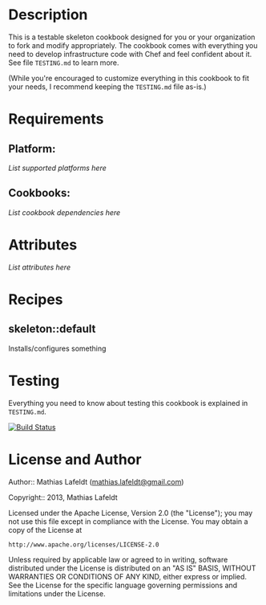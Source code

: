 Description
===========

This is a testable skeleton cookbook designed for you or your organization to
fork and modify appropriately. The cookbook comes with everything you need to
develop infrastructure code with Chef and feel confident about it. See file
`TESTING.md` to learn more.

(While you're encouraged to customize everything in this cookbook to fit your
needs, I recommend keeping the `TESTING.md` file as-is.)

Requirements
============

## Platform:

*List supported platforms here*

## Cookbooks:

*List cookbook dependencies here*

Attributes
==========

*List attributes here*

Recipes
=======

## skeleton::default

Installs/configures something

Testing
=======

Everything you need to know about testing this cookbook is explained in
`TESTING.md`.

[![Build Status](https://travis-ci.org/mlafeldt/skeleton-cookbook.png?branch=master)](https://travis-ci.org/mlafeldt/skeleton-cookbook)

License and Author
==================

Author:: Mathias Lafeldt (<mathias.lafeldt@gmail.com>)

Copyright:: 2013, Mathias Lafeldt

Licensed under the Apache License, Version 2.0 (the "License");
you may not use this file except in compliance with the License.
You may obtain a copy of the License at

    http://www.apache.org/licenses/LICENSE-2.0

Unless required by applicable law or agreed to in writing, software
distributed under the License is distributed on an "AS IS" BASIS,
WITHOUT WARRANTIES OR CONDITIONS OF ANY KIND, either express or implied.
See the License for the specific language governing permissions and
limitations under the License.
